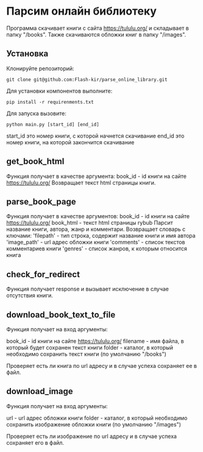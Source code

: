 # Парсим онлайн библиотеку

Программа скачивает книги с сайта https://tululu.org/ и складывает в папку "/books".
Также скачиваются обложки книг в папку "/images".

## Установка

Клонируйте репозиторий:

    git clone git@github.com:Flash-kir/parse_online_library.git

Для установки компонентов выполните:

    pip install -r requirenments.txt

Для запуска вызовите:

    python main.py [start_id] [end_id]

start_id это номер книги, с которой начнется скачивание
end_id это номер книги, на которой закончится скачивание

## get_book_html

Функция получает в качестве аргумента:
book_id - id книги на сайте https://tululu.org/
Возвращает текст html страницы книги.

## parse_book_page

Функция получает в качестве аргументов: 
book_id - id книги на сайте https://tululu.org/ 
book_html - текст html страницы rybub
Парсит название книги, автора, жанр и комментари.
Возвращает словарь c ключами:
'filepath' - тип строка, содержит название книги и имя автора
'image_path' - url адрес обложки книги
'comments' - список текстов комментариев книги
'genres' - список жанров, к которым относится книга

## check_for_redirect

Функция получает response и вызывает исключение в случае отсутствия книги.

## download_book_text_to_file

Функция получает на вход аргументы:

book_id - id книги на сайте https://tululu.org/
filename - имя файла, в который будет сохранен текст книги
folder - каталог, в который необходимо сохранить текст книги (по умолчанию "/books")

Проверяет есть ли книга по url адресу и в случае успеха сохраняет ее в файл.

## download_image

Функция получает на вход аргументы:

url - url адрес обложки книги
folder - каталог, в который необходимо сохранить изображение обложки книги (по умолчанию "/images")

Проверяет есть ли изображение по url адресу и в случае успеха сохраняет его в файл.